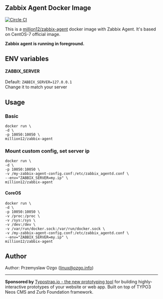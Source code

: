 ## Zabbix Agent Docker Image

[![Circle CI](https://circleci.com/gh/million12/docker-zabbix-agent/tree/master.svg?style=svg&circle-token=c12c61948ad16f75903de19a2001d982cd17809d)](https://circleci.com/gh/million12/docker-zabbix-agent/tree/master)

This is a [million12/zabbix-agent](https://registry.hub.docker.com/u/million12/zabbix-agent/) docker image with Zabbix Agent. It's based on CentOS-7 official image.  

**Zabbix agent is running in foreground.** 

## ENV variables

#### ZABBIX_SERVER
Default: `ZABBIX_SERVER=127.0.0.1`  
Change it to match your server

## Usage
### Basic 
	docker run \
	-d \
	-p 10050:10050 \
	million12/zabbix-agent

### Mount custom config, set server ip
	docker run \
	-d \
	-p 10050:10050 \
	-v /my-zabbix-agent-config.conf:/etc/zabbix_agentd.conf \
	--env="ZABBIX_SERVER=my.ip" \
	million12/zabbix-agent 

#### CoreOS 
	docker run \
	-d \
	-p 10050:10050 \
	-v /proc:/proc \
	-v /sys:/sys \
	-v /dev:/dev \
	-v /var/run/docker.sock:/var/run/docker.sock \
	-v /my-zabbix-agent-config.conf:/etc/zabbix_agentd.conf \
	--env="ZABBIX_SERVER=my.ip" \
	million12/zabbix-agent
    
## Author

Author: Przemyslaw Ozgo (<linux@ozgo.info>)

---

**Sponsored by** [Typostrap.io - the new prototyping tool](http://typostrap.io/) for building highly-interactive prototypes of your website or web app. Built on top of TYPO3 Neos CMS and Zurb Foundation framework.
